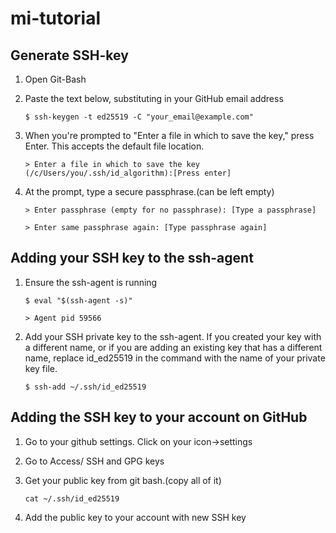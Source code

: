 # mi-tutorial
## Generate SSH-key
1. Open Git-Bash
2. Paste the text below, substituting in your GitHub email address

	`$ ssh-keygen -t ed25519 -C "your_email@example.com"`

3. When you're prompted to "Enter a file in which to save the key," press Enter. This accepts the default file location.

	`> Enter a file in which to save the key (/c/Users/you/.ssh/id_algorithm):[Press enter]`
		
4. At the prompt, type a secure passphrase.(can be left empty)

	`> Enter passphrase (empty for no passphrase): [Type a passphrase]`

	`> Enter same passphrase again: [Type passphrase again]`
		
## Adding your SSH key to the ssh-agent
1. Ensure the ssh-agent is running

	`$ eval "$(ssh-agent -s)"`

	`> Agent pid 59566`

2. Add your SSH private key to the ssh-agent. If you created your key with a different name, or if you are adding an existing key that has a different name, replace id_ed25519 in the command with the name of your private key file.
		
	`$ ssh-add ~/.ssh/id_ed25519`
		
## Adding the SSH key to your account on GitHub
1. Go to your github settings. Click on your icon->settings
2. Go to Access/ SSH and GPG keys
3. Get your public key from git bash.(copy all of it)

	`cat ~/.ssh/id_ed25519`

4. Add the public key to your account with new SSH key

